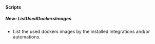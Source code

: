 
#### Scripts
##### New: ListUsedDockersImages
- List the used dockers images by the installed integrations and/or automations.
